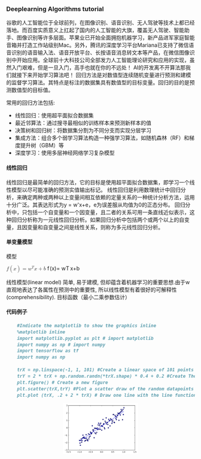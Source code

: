 ### Deeplearning Algorithms tutorial
谷歌的人工智能位于全球前列，在图像识别、语音识别、无人驾驶等技术上都已经落地。而百度实质意义上扛起了国内的人工智能的大旗，覆盖无人驾驶、智能助手、图像识别等许多层面。苹果业已开始全面拥抱机器学习，新产品进军家庭智能音箱并打造工作站级别Mac。另外，腾讯的深度学习平台Mariana已支持了微信语音识别的语音输入法、语音开放平台、长按语音消息转文本等产品，在微信图像识别中开始应用。全球前十大科技公司全部发力人工智能理论研究和应用的实现，虽然入门艰难，但是一旦入门，高手也就在你的不远处！
AI的开发离不开算法那我们就接下来开始学习算法吧！
回归方法是对数值型连续随机变量进行预测和建模的监督学习算法。其特点是标注的数据集具有数值型的目标变量。回归的目的是预测数值型的目标值。


常用的回归方法包括:
* 线性回归：使用超平面拟合数据集 
* 最近邻算法：通过搜寻最相似的训练样本来预测新样本的值
* 决策树和回归树：将数据集分割为不同分支而实现分层学习
* 集成方法：组合多个弱学习算法构造一种强学习算法，如随机森林（RF）和梯度提升树（GBM）等
* 深度学习：使用多层神经网络学习复杂模型

#### 线性回归

线性回归是最简单的回归方法，它的目标是使用超平面拟合数据集，即学习一个线性模型以尽可能准确的预测实值输出标记。
线性回归是利用数理统计中回归分析，来确定两种或两种以上变量间相互依赖的定量关系的一种统计分析方法，运用十分广泛。其表达形式为y = w'x+e，e为误差服从均值为0的正态分布。
回归分析中，只包括一个自变量和一个因变量，且二者的关系可用一条直线近似表示，这种回归分析称为一元线性回归分析。如果回归分析中包括两个或两个以上的自变量，且因变量和自变量之间是线性关系，则称为多元线性回归分析。

#### 单变量模型
模型
<p>
  <span class="katex">
  <span class="katex-mathml">
  <math><semantics>
  <mrow>
      <mi>f</mi>
      <mo>(</mo><mi>x</mi><mo>)</mo>
      <mo>=</mo>
      <msup><mi>w</mi><mi>T</mi></msup>
      <mi>x</mi>
      <mo>+</mo>
      <mi>b</mi>
  </mrow>
  <annotation encoding="application/x-tex">f(x)=w^Tx+b</annotation>
  </semantics></math></span>
  <span class="katex-html" aria-hidden="true">
  <span class="strut" style="height:0.8413309999999999em;"></span>
  <span class="strut bottom" style="height:1.0913309999999998em;vertical-align:-0.25em;"></span><span class="base textstyle uncramped"><span class="mord mathit" style="margin-right:0.10764em;">f</span><span class="mopen">(</span><span class="mord mathit">x</span><span class="mclose">)</span><span class="mrel">=</span>
  <span class="mord"><span class="mord mathit" style="margin-right:0.02691em;">w</span><span class="msupsub"><span class="vlist"><span style="top:-0.363em;margin-right:0.05em;"><span class="fontsize-ensurer reset-size5 size5"><span style="font-size:0em;">​</span></span><span class="reset-textstyle scriptstyle uncramped mtight"><span class="mord mathit mtight" style="margin-right:0.13889em;">T</span></span></span><span class="baseline-fix">
  <span class="fontsize-ensurer reset-size5 size5"><span style="font-size:0em;">​</span></span>​</span></span></span></span><span class="mord mathit">x</span><span class="mbin">+</span><span class="mord mathit">b</span></span></span></span>
</p>

线性模型(linear model)
简单, 易于建模, 但却蕴含着机器学习的重要思想.由于w直观地表达了各属性在预测中的重要性, 所以线性模型有着很好的可解释性(comprehensibility).
目标函数（最小二乘参数估计）

#### 代码例子

```markdown
    #Indicate the matplotlib to show the graphics inline
    %matplotlib inline 
    import matplotlib.pyplot as plt # import matplotlib
    import numpy as np # import numpy
    import tensorflow as tf
    import numpy as np
    
    trX = np.linspace(-1, 1, 101) #Create a linear space of 101 points between 1 and 1
    trY = 2 * trX + np.random.randn(*trX.shape) * 0.4 + 0.2 #Create The y function based on the x axis
    plt.figure() # Create a new figure
    plt.scatter(trX,trY) #Plot a scatter draw of the random datapoints
    plt.plot (trX, .2 + 2 * trX) # Draw one line with the line function
```

<p align="center">
<img width="200" align="center" src="../../images/127.jpg" />
</p>
